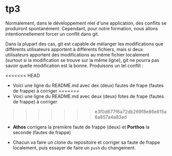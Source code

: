# tp3
Normalement, dans le développement réel d'une application, des conflits se produiront spontanément. Cependant, pour notre formation, nous allons intentionnellement forcer un conflit dans git.

Dans la plupart des cas, git est capable de mélanger les modifications que différents utilisateurs apportent à différents fichiers, mais si deux utilisateurs apportent des modifications au même fichier localement (surtout si la modification se trouve sur la même ligne), git ne pourra pas savoir quelle modification est la bonne. Produisons un tel conflit :

<<<<<<< HEAD
- Voici une ligne du README.md avec dex (deux) fautes de frape (fautes de frappe) à corriger
=======
- Voici une ligne du README.md avec deux (deux) fotes de frape (fautes de frappe) à corriger
>>>>>>> e3f0d677f6a72db269f8e86e615a6a857a4a83ed

- **Athos** corrigera la première faute de frappe (deux) et **Porthos** la seconde (fautes de frappe) 

- Chacun va faire un clone du repositoire et corriger sa faute de frappe localement, puis essayer de faire un `push` du changement.
